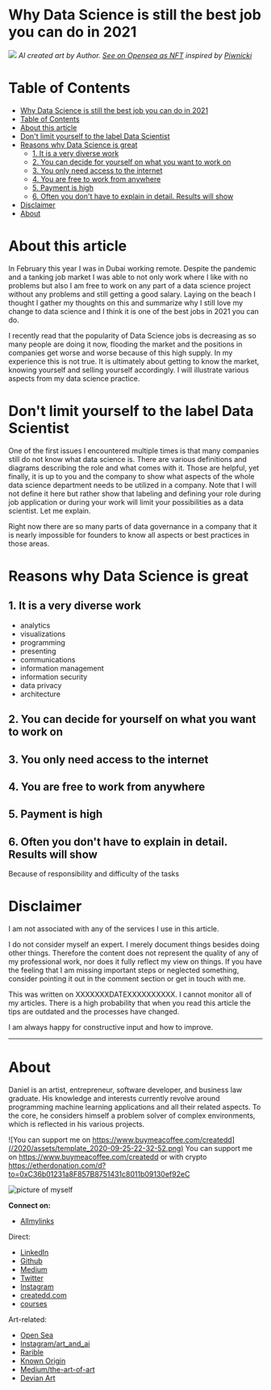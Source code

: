 # Why Data Science is still the best job you can do in 2021


![](../assets/createNftArt_2021-04-02-11-21-01.png)
*AI created art by Author. [See on Opensea as NFT](https://opensea.io/accounts/createdd?ref=0xc36b01231a8f857b8751431c8011b09130ef92ec) inspired by [Piwnicki](https://unsplash.com/photos/JnXebVlsVrg)*

# Table of Contents

- [Why Data Science is still the best job you can do in 2021](#why-data-science-is-still-the-best-job-you-can-do-in-2021)
- [Table of Contents](#table-of-contents)
- [About this article](#about-this-article)
- [Don't limit yourself to the label Data Scientist](#dont-limit-yourself-to-the-label-data-scientist)
- [Reasons why Data Science is great](#reasons-why-data-science-is-great)
  - [1. It is a very diverse work](#1-it-is-a-very-diverse-work)
  - [2. You can decide for yourself on what you want to work on](#2-you-can-decide-for-yourself-on-what-you-want-to-work-on)
  - [3. You only need access to the internet](#3-you-only-need-access-to-the-internet)
  - [4. You are free to work from anywhere](#4-you-are-free-to-work-from-anywhere)
  - [5. Payment is high](#5-payment-is-high)
  - [6. Often you don't have to explain in detail. Results will show](#6-often-you-dont-have-to-explain-in-detail-results-will-show)
- [Disclaimer](#disclaimer)
- [About](#about)

# About this article

In February this year I was in Dubai working remote. Despite the pandemic and a tanking job market I was able to not only work where I like with no problems but also I am free to work on any part of a data science project without any problems and still getting a good salary. Laying on the beach I thought I gather my thoughts on this and summarize why I still love my change to data science and I think it is one of the best jobs in 2021 you can do.

I recently read that the popularity of Data Science jobs is decreasing as so many people are doing it now, flooding the market and the positions in companies get worse and worse because of this high supply. In my experience this is not true. It is ultimately about getting to know the market, knowing yourself and selling yourself accordingly. I will illustrate various aspects from my data science practice.

# Don't limit yourself to the label Data Scientist

One of the first issues I encountered multiple times is that many companies still do not know what data science is. There are various definitions and diagrams describing the role and what comes with it. Those are helpful, yet finally, it is up to you and the company to show what aspects of the whole data science department needs to be utilized in a company. Note that I will not define it here but rather show that labeling and defining your role during job application or during your work will limit your possibilities as a data scientist. Let me explain.

Right now there are so many parts of data governance in a company that it is nearly impossible for founders to know all aspects or best practices in those areas.

# Reasons why Data Science is great

## 1. It is a very diverse work

- analytics
- visualizations
- programming
- presenting
- communications
- information management
- information security
- data privacy
- architecture


## 2. You can decide for yourself on what you want to work on

## 3. You only need access to the internet

## 4. You are free to work from anywhere

## 5. Payment is high

## 6. Often you don't have to explain in detail. Results will show

Because of responsibility and difficulty of the tasks

# Disclaimer

I am not associated with any of the services I use in this article.

I do not consider myself an expert. I merely document things besides doing other things. Therefore the content does not represent the quality of any of my professional work, nor does it fully reflect my view on things. If you have the feeling that I am missing important steps or neglected something, consider pointing it out in the comment section or get in touch with me.

This was written on XXXXXXXDATEXXXXXXXXXX.
I cannot monitor all of my articles. There is a high probability that when you read this article the tips are outdated and the processes have changed.

I am always happy for constructive input and how to improve.


---

# About

Daniel is an artist, entrepreneur, software developer, and business law graduate. His knowledge and interests currently revolve around programming machine learning applications and all their related aspects. To the core, he considers himself a problem solver of complex environments, which is reflected in his various projects.


![You can support me on https://www.buymeacoffee.com/createdd](/2020/assets/template_2020-09-25-22-32-52.png)
You can support me on https://www.buymeacoffee.com/createdd or with crypto https://etherdonation.com/d?to=0xC36b01231a8F857B8751431c8011b09130ef92eC


![picture of myself](https://avatars2.githubusercontent.com/u/22077628?s=460&v=4)

**Connect on:**

- [Allmylinks](https://allmylinks.com/createdd)

Direct:
- [LinkedIn](https://www.linkedin.com/in/createdd)
- [Github](https://github.com/Createdd)
- [Medium](https://medium.com/@createdd)
- [Twitter](https://twitter.com/_createdd)
- [Instagram](https://www.instagram.com/create.dd/)
- [createdd.com](https://www.createdd.com/)
- [courses](https://www.createddseries.com/)

Art-related:
- [Open Sea](https://opensea.io/accounts/createdd?ref=0xc36b01231a8f857b8751431c8011b09130ef92ec)
- [Instagram/art_and_ai](https://www.instagram.com/art_and_ai/)
- [Rarible](https://app.rarible.com/createdd/collectibles)
- [Known Origin](https://knownorigin.io/profile/0xC36b01231a8F857B8751431c8011b09130ef92eC)
- [Medium/the-art-of-art](https://medium.com/the-art-of-art)
- [Devian Art](https://www.deviantart.com/createdd1010/)

<!-- Written by Daniel Deutsch -->